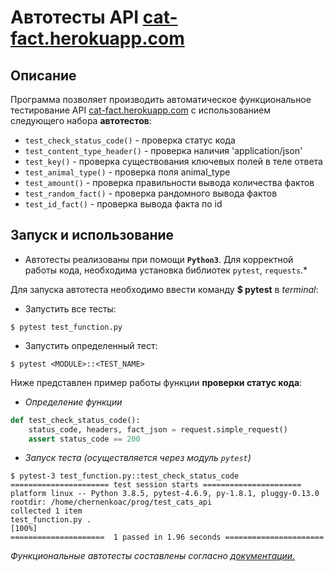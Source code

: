  # Автотесты API [cat-fact.herokuapp.com](https://cat-fact.herokuapp.com)

 ## Описание

 Программа позволяет производить автоматическое функциональное тестирование API [cat-fact.herokuapp.com](https://cat-fact.herokuapp.com) с использованием следующего набора **автотестов**:

* `test_check_status_code()` - проверка статус кода
* `test_content_type_header()` - проверка наличия 'application/json'
* `test_key()` - проверка cуществования ключевых полей в теле ответа
* `test_animal_type()` - проверка поля animal_type
* `test_amount()` - проверка правильности вывода количества фактов
* `test_random_fact()` - проверка рандомного вывода фактов
* `test_id_fact()` - проверка вывода факта по id
## Запуск и использование

* Автотесты реализованы при помощи **`Python3`**. Для корректной работы кода, необходима установка библиотек `pytest`, `requests`.*

Для запуска автотеста необходимо ввести команду **$ pytest** в *terminal*:
* Запустить все тесты: 
``` 
$ pytest test_function.py 
```
* Запустить определенный тест: 
``` 
$ pytest <MODULE>::<TEST_NAME> 
```

Ниже представлен пример работы функции **проверки статус кода**:

* *Определение функции*

```python
def test_check_status_code():
    status_code, headers, fact_json = request.simple_request()
    assert status_code == 200
```
* *Запуск теста (осуществляется через модуль `pytest`)* 
```
$ pytest-3 test_function.py::test_check_status_code
====================== test session starts ======================
platform linux -- Python 3.8.5, pytest-4.6.9, py-1.8.1, pluggy-0.13.0
rootdir: /home/chernenkoac/prog/test_cats_api
collected 1 item                                                                                         
test_function.py .
[100%]
=====================  1 passed in 1.96 seconds ======================
```
*Функциональные автотесты составлены согласно [документации.](https://alexwohlbruck.github.io/cat-facts/docs/)*